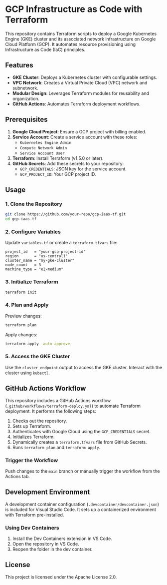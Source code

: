 # GCP Infrastructure as Code with Terraform

This repository contains Terraform scripts to deploy a Google Kubernetes Engine (GKE) cluster and its associated network infrastructure on Google Cloud Platform (GCP). It automates resource provisioning using Infrastructure as Code (IaC) principles.

## Features

- **GKE Cluster**: Deploys a Kubernetes cluster with configurable settings.
- **VPC Network**: Creates a Virtual Private Cloud (VPC) network and subnetwork.
- **Modular Design**: Leverages Terraform modules for reusability and organization.
- **GitHub Actions**: Automates Terraform deployment workflows.

## Prerequisites

1. **Google Cloud Project**: Ensure a GCP project with billing enabled.
2. **Service Account**: Create a service account with these roles:
    - `Kubernetes Engine Admin`
    - `Compute Network Admin`
    - `Service Account User`
3. **Terraform**: Install Terraform (v1.5.0 or later).
4. **GitHub Secrets**: Add these secrets to your repository:
    - `GCP_CREDENTIALS`: JSON key for the service account.
    - `GCP_PROJECT_ID`: Your GCP project ID.

## Usage

### 1. Clone the Repository

```sh
git clone https://github.com/your-repo/gcp-iaas-tf.git
cd gcp-iaas-tf
```

### 2. Configure Variables

Update `variables.tf` or create a `terraform.tfvars` file:

```hcl
project_id   = "your-gcp-project-id"
region       = "us-central1"
cluster_name = "my-gke-cluster"
node_count   = 3
machine_type = "e2-medium"
```

### 3. Initialize Terraform

```sh
terraform init
```

### 4. Plan and Apply

Preview changes:

```sh
terraform plan
```

Apply changes:

```sh
terraform apply -auto-approve
```

### 5. Access the GKE Cluster

Use the `cluster_endpoint` output to access the GKE cluster. Interact with the cluster using `kubectl`.

## GitHub Actions Workflow

This repository includes a GitHub Actions workflow (`.github/workflows/terraform-deploy.yml`) to automate Terraform deployment. It performs the following steps:

1. Checks out the repository.
2. Sets up Terraform.
3. Authenticates with Google Cloud using the `GCP_CREDENTIALS` secret.
4. Initializes Terraform.
5. Dynamically creates a `terraform.tfvars` file from GitHub Secrets.
6. Runs `terraform plan` and `terraform apply`.

### Trigger the Workflow

Push changes to the `main` branch or manually trigger the workflow from the Actions tab.

## Development Environment

A development container configuration (`.devcontainer/devcontainer.json`) is included for Visual Studio Code. It sets up a containerized environment with Terraform pre-installed.

### Using Dev Containers

1. Install the Dev Containers extension in VS Code.
2. Open the repository in VS Code.
3. Reopen the folder in the dev container.

## License

This project is licensed under the Apache License 2.0.